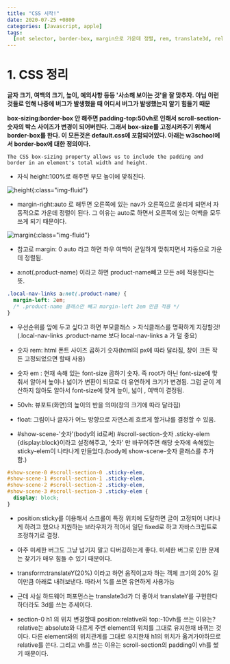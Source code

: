 ```yaml
---
title: "CSS 시작!"
date: 2020-07-25 +0800
categories: [Javascript, apple]
tags:
  [not selector, border-box, margin으로 가운데 정렬, rem, translate3d, relative]
---
```


# 1. CSS 정리

**글자 크기, 여백의 크기, 높이, 예외사항 등등 '사소해 보이는 것'을 잘 맞추자. 아님 이런것들로 인해 나중에 버그가 발생했을 때 어디서 버그가 발생했는지 알기 힘들기 때문**

**box-sizing:border-box 안 해주면 padding-top:50vh로 인해서 scroll-section-숫자의 박스 사이즈가 변경이 되어버린다. 그래서 box-size를 고정시켜주기 위해서 border-box를 한다. 이 모든것은 default.css에 포함되어있다. 아래는 w3school에서 border-box에 대한 정의이다.**

`The CSS box-sizing property allows us to include the padding and border in an element's total width and height.`

- 자식 height:100%로 해주면 부모 높이에 맞춰진다.

![height](https://yeonghunko.github.io/assets/img/apple_clone/height.gif){:class="img-fluid"}

- margin-right:auto 로 해두면 오른쪽에 있는 nav가 오른쪽으로 쏠리게 되면서 자동적으로 가운데 정렬이 된다. 그 이유는 auto로 하면서 오른쪽에 있는 여백을 모두 쓰게 되기 때문이다.

![margin](https://yeonghunko.github.io/assets/img/apple_clone/margin.gif){:class="img-fluid"}

- 참고로 margin: 0 auto 라고 하면 좌우 여백이 균일하게 맞춰지면서 자동으로 가운데 정렬됨.

- a:not(.product-name) 이라고 하면 product-name빼고 모든 a에 적용한다는 뜻.

```css
.local-nav-links a:not(.product-name) {
  margin-left: 2em;
  /* .product-name 클래스만 빼고 margin-left 2em 만큼 적용 */
}
```

- 우선순위를 앞에 두고 싶다고 하면 부모클래스 > 자식클래스를 명확하게 지정할것! (.local-nav-links .product-name 보다 local-nav-links a 가 덜 중요)

- 숫자 rem: html 폰트 사이즈 곱하기 숫자(html의 px에 따라 달라짐, 창이 크든 작든 고정되었으면 할때 사용)

- 숫자 em : 현재 속해 있는 font-size 곱하기 숫자. 즉 root가 아닌 font-size에 맞춰서 알아서 높이나 넓이가 변환이 되므로 더 유연하게 크기가 변경됨. 그럼 굳이 계산하지 않아도 알아서 font-size에 맞게 높이, 넓이 , 여백이 결정됨.

- 50vh: 뷰포트(화면)의 높이의 반을 의미(창의 크기에 따라 달라짐)

- float: 그림이나 글자가 어느 방향으로 자연스레 흐르게 할거냐를 결정할 수 있음.

- #show-scene-'숫자'(body의 id로써) #scroll-section-숫자 .sticky-elem {display:block}이라고 설정해주고, '숫자' 만 바꾸어주면 해당 숫자에 속해있는 sticky-elem이 나타나게 만들었다.(body에 show-scene-숫자 클래스를 추가함.)

```css
#show-scene-0 #scroll-section-0 .sticky-elem,
#show-scene-1 #scroll-section-1 .sticky-elem,
#show-scene-2 #scroll-section-2 .sticky-elem,
#show-scene-3 #scroll-section-3 .sticky-elem {
  display: block;
}
```

- position:sticky를 이용해서 스크롤이 특정 위치에 도달하면 글이 고정되어 나타나게 하려고 했으나 지원하는 브라우저가 적어서 일단 fixed로 하고 자바스크립트로 조정하기로 결정.

- 아주 미세한 버그도 그냥 넘기지 말고 디버깅하는게 좋다. 미세한 버그로 인한 문제는 찾기가 매우 힘들 수 있기 때문이다.

- transform:translateY(20%) 이라고 하면 움직이고자 하는 객체 크기의 20% 길이만큼 아래로 내려보낸다. 따라서 %를 쓰면 유연하게 사용가능

- 근데 사실 하드웨어 퍼포먼스는 translate3d가 더 좋아서 translateY를 구현한다하더라도 3d를 쓰는 추세이다.

- section-0 h1 의 위치 변경할때 position:relative와 top:-10vh를 쓰는 이유는? relative는 absolute와 다르게 주변 element의 위치를 그대로 유지한채 바뀌는 것이다. 다른 element와의 위치관계를 그대로 유지한채 h1의 위치가 옮겨가야하므로 relative를 쓴다. 그리고 vh를 쓰는 이유는 scroll-section의 padding이 vh를 썼기 때문이다.

